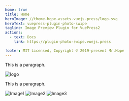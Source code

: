 ```yaml
---
home: true
title: Home
heroImage: //theme-hope-assets.vuejs.press/logo.svg
heroText: vuepress-plugin-photo-swipe
tagline: Image Preview Plugin for VuePress2
actions:
  - text: Docs
    link: https://plugin-photo-swipe.vuejs.press

footer: MIT Licensed, Copyright © 2019-present Mr.Hope
---
```


This is a paragraph.

![logo](/logo.svg)

This is a paragraph.

![Image1](/img/1.jpg)
![Image2](/img/2.jpg)
![Image3](/img/3.jpg)
